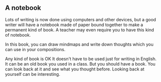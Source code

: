 ## A notebook

Lots of writing is now done using computers and other devices, but a 
good writer will have a notebook made of paper bound together to make a 
permanent kind of book. A teacher may even require you to have this kind 
of notebook.

In this book, you can draw mindmaps and write down thoughts which you 
can use in your compositions.

Any kind of book is OK It doesn't have to be used just for writing in 
English. It can be an old book you used in a class. But you should have 
a book. You can look back at it and see what you thought before. Looking 
back at yourself can be interesting.
